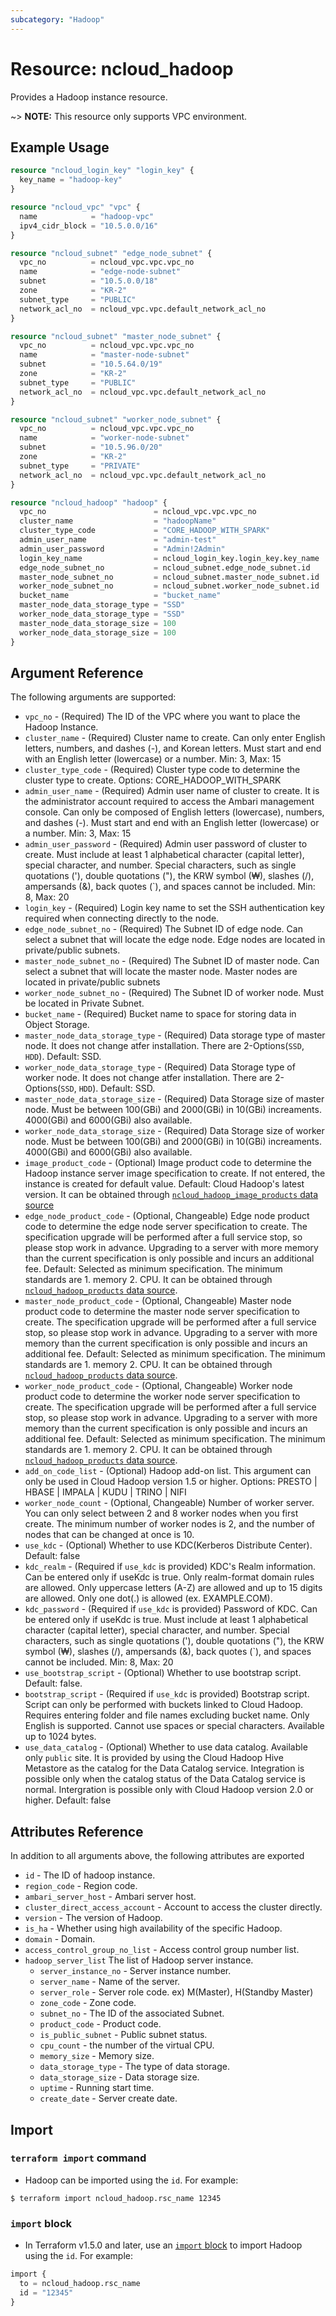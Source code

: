 ```yaml
---
subcategory: "Hadoop"
---
```



# Resource: ncloud_hadoop

Provides a Hadoop instance resource.

~> **NOTE:** This resource only supports VPC environment.

## Example Usage

```terraform
resource "ncloud_login_key" "login_key" {
  key_name = "hadoop-key"
}

resource "ncloud_vpc" "vpc" {
  name            = "hadoop-vpc"
  ipv4_cidr_block = "10.5.0.0/16"
}

resource "ncloud_subnet" "edge_node_subnet" {
  vpc_no          = ncloud_vpc.vpc.vpc_no
  name            = "edge-node-subnet"
  subnet          = "10.5.0.0/18"
  zone            = "KR-2"
  subnet_type     = "PUBLIC"
  network_acl_no  = ncloud_vpc.vpc.default_network_acl_no
}

resource "ncloud_subnet" "master_node_subnet" {
  vpc_no          = ncloud_vpc.vpc.vpc_no
  name            = "master-node-subnet"
  subnet          = "10.5.64.0/19"
  zone            = "KR-2"
  subnet_type     = "PUBLIC"
  network_acl_no  = ncloud_vpc.vpc.default_network_acl_no
}

resource "ncloud_subnet" "worker_node_subnet" {
  vpc_no          = ncloud_vpc.vpc.vpc_no
  name            = "worker-node-subnet"
  subnet          = "10.5.96.0/20"
  zone            = "KR-2"
  subnet_type     = "PRIVATE"
  network_acl_no  = ncloud_vpc.vpc.default_network_acl_no
}

resource "ncloud_hadoop" "hadoop" {
  vpc_no                        = ncloud_vpc.vpc.vpc_no
  cluster_name                  = "hadoopName"
  cluster_type_code             = "CORE_HADOOP_WITH_SPARK"
  admin_user_name               = "admin-test"
  admin_user_password           = "Admin!2Admin"
  login_key_name                = ncloud_login_key.login_key.key_name
  edge_node_subnet_no           = ncloud_subnet.edge_node_subnet.id
  master_node_subnet_no         = ncloud_subnet.master_node_subnet.id
  worker_node_subnet_no         = ncloud_subnet.worker_node_subnet.id
  bucket_name                   = "bucket_name"
  master_node_data_storage_type = "SSD"
  worker_node_data_storage_type = "SSD"
  master_node_data_storage_size = 100
  worker_node_data_storage_size = 100
}
```


## Argument Reference

The following arguments are supported:

* `vpc_no` - (Required) The ID of the VPC where you want to place the Hadoop Instance.
* `cluster_name` - (Required) Cluster name to create. Can only enter English letters, numbers, and dashes (-), and Korean letters. Must start and end with an English letter (lowercase) or a number. Min: 3, Max: 15
* `cluster_type_code` - (Required) Cluster type code to determine the cluster type to create. Options: CORE_HADOOP_WITH_SPARK 
* `admin_user_name` - (Required) Admin user name of cluster to create. It is the administrator account required to access the Ambari management console. Can only be composed of English letters (lowercase), numbers, and dashes (-).  Must start and end with an English letter (lowercase) or a number.  Min: 3, Max: 15
* `admin_user_password` - (Required) Admin user password of cluster to create. Must include at least 1 alphabetical character (capital letter), special character, and number. Special characters, such as single quotations ('), double quotations ("), the KRW symbol (₩), slashes (/), ampersands (&), back quotes (`), and spaces cannot be included. Min: 8, Max: 20
* `login_key` - (Required) Login key name to set the SSH authentication key required when connecting directly to the node.
* `edge_node_subnet_no` - (Required) The Subnet ID of edge node. Can select a subnet that will locate the edge node. Edge nodes are located in private/public subnets.
* `master_node_subnet_no` - (Required) The Subnet ID of master node. Can select a subnet that will locate the master node.  Master nodes are located in private/public subnets
* `worker_node_subnet_no` - (Required) The Subnet ID of worker node. Must be located in Private Subnet.
* `bucket_name` - (Required) Bucket name to space for storing data in Object Storage.
* `master_node_data_storage_type` - (Required) Data storage type of master node. It does not change atfer installation. There are 2-Options(`SSD`, `HDD`). Default: SSD.
* `worker_node_data_storage_type` - (Required) Data Storage type of worker node. It does not change atfer installation. There are 2-Options(`SSD`, `HDD`). Default: SSD.
* `master_node_data_storage_size` - (Required) Data Storage size of master node. Must be between 100(GBi) and 2000(GBi) in 10(GBi) increaments. 4000(GBi) and 6000(GBi) also available.
* `worker_node_data_storage_size` - (Required) Data Storage size of worker node. Must be between 100(GBi) and 2000(GBi) in 10(GBi) increaments. 4000(GBi) and 6000(GBi) also available.
* `image_product_code` - (Optional) Image product code to determine the Hadoop instance server image specification to create. If not entered, the instance is created for default value. Default: Cloud Hadoop's latest version. It can be obtained through [`ncloud_hadoop_image_products` data source](../data-sources/hadoop_image_products.md)
* `edge_node_product_code` - (Optional, Changeable) Edge node product code to determine the edge node server specification to create. The specification upgrade will be performed after a full service stop, so please stop work in advance. Upgrading to a server with more memory than the current specification is only possible and incurs an additional fee. Default: Selected as minimum specification. The minimum standards are 1. memory 2. CPU. It can be obtained through [`ncloud_hadoop_products` data source](../data-source/hadoop_products.md).
* `master_node_product_code` - (Optional, Changeable) Master node product code to determine the master node server specification to create. The specification upgrade will be performed after a full service stop, so please stop work in advance. Upgrading to a server with more memory than the current specification is only possible and incurs an additional fee. Default: Selected as minimum specification. The minimum standards are 1. memory 2. CPU. It can be obtained through [`ncloud_hadoop_products` data source](../data-sources/hadoop_products.md).
* `worker_node_product_code` - (Optional, Changeable) Worker node product code to determine the worker node server specification to create. The specification upgrade will be performed after a full service stop, so please stop work in advance. Upgrading to a server with more memory than the current specification is only possible and incurs an additional fee. Default: Selected as minimum specification. The minimum standards are 1. memory 2. CPU. It can be obtained through [`ncloud_hadoop_products` data source](../data-sources/hadoop_products.md).
* `add_on_code_list` - (Optional) Hadoop add-on list. This argument can only be used in Cloud Hadoop version 1.5 or higher. Options: PRESTO | HBASE | IMPALA | KUDU | TRINO | NIFI
* `worker_node_count` - (Optional, Changeable) Number of worker server. You can only select between 2 and 8 worker nodes when you first create. The minimum number of worker nodes is 2, and the number of nodes that can be changed at once is 10.
* `use_kdc` - (Optional) Whether to use KDC(Kerberos Distribute Center). Default: false
* `kdc_realm` - (Required if `use_kdc` is provided) KDC's Realm information. Can be entered only if useKdc is true. Only realm-format domain rules are allowed. Only uppercase letters (A-Z) are allowed and up to 15 digits are allowed. Only one dot(.) is allowed (ex. EXAMPLE.COM). 
* `kdc_password` - (Required if `use_kdc` is provided) Password of KDC. Can be entered only if useKdc is true. Must include at least 1 alphabetical character (capital letter), special character, and number. Special characters, such as single quotations ('), double quotations ("), the KRW symbol (₩), slashes (/), ampersands (&), back quotes (`), and spaces cannot be included. Min: 8, Max: 20
* `use_bootstrap_script` - (Optional) Whether to use bootstrap script. Default: false.
* `bootstrap_script` - (Required if `use_kdc` is provided) Bootstrap script. Script can only be performed with buckets linked to Cloud Hadoop. Requires entering folder and file names excluding bucket name. Only English is supported. Cannot use spaces or special characters. Available up to 1024 bytes.
* `use_data_catalog` - (Optional) Whether to use data catalog. Available only `public` site. It is provided by using the Cloud Hadoop Hive Metastore as the catalog for the Data Catalog service. Integration is possible only when the catalog status of the Data Catalog service is normal. Intergration is possible only with Cloud Hadoop version 2.0 or higher. Default: false

## Attributes Reference

In addition to all arguments above, the following attributes are exported

* `id` - The ID of hadoop instance.
* `region_code` - Region code.
* `ambari_server_host` - Ambari server host.
* `cluster_direct_access_account` - Account to access the cluster directly.
* `version` - The version of Hadoop.
* `is_ha` - Whether using high availability of the specific Hadoop.
* `domain` - Domain.
* `access_control_group_no_list` - Access control group number list.
* `hadoop_server_list` The list of Hadoop server instance.
  * `server_instance_no` - Server instance number.
  * `server_name` - Name of the server.
  * `server_role` - Server role code. ex) M(Master), H(Standby Master)
  * `zone_code` - Zone code.
  * `subnet_no` - The ID of the associated Subnet.
  * `product_code` - Product code.
  * `is_public_subnet` - Public subnet status.
  * `cpu_count` - the number of the virtual CPU.
  * `memory_size` - Memory size.
  * `data_storage_type` - The type of data storage.
  * `data_storage_size` - Data storage size.
  * `uptime` - Running start time.
  * `create_date` - Server create date. 

## Import

### `terraform import` command

* Hadoop can be imported using the `id`. For example:

```console
$ terraform import ncloud_hadoop.rsc_name 12345
```

### `import` block

* In Terraform v1.5.0 and later, use an [`import` block](https://developer.hashicorp.com/terraform/language/import) to import Hadoop using the `id`. For example:

```terraform
import {
  to = ncloud_hadoop.rsc_name
  id = "12345"
}
```

